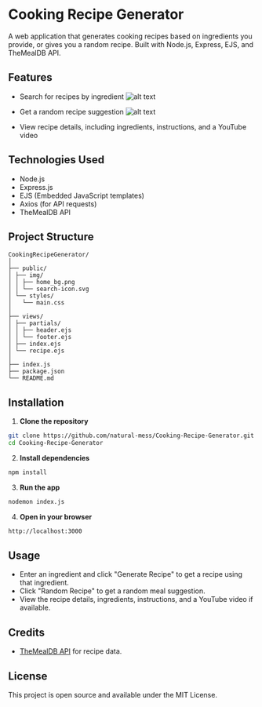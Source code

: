 # Cooking Recipe Generator

A web application that generates cooking recipes based on ingredients you provide, or gives you a random recipe. Built with Node.js, Express, EJS, and TheMealDB API.

## Features

- Search for recipes by ingredient
![alt text](demo/WithIngredient.gif)
  
- Get a random recipe suggestion
![alt text](demo/NoIngredient.gif)
  
- View recipe details, including ingredients, instructions, and a YouTube video

## Technologies Used

- Node.js
- Express.js
- EJS (Embedded JavaScript templates)
- Axios (for API requests)
- TheMealDB API

## Project Structure

```
CookingRecipeGenerator/
│
├── public/ 
│ ├── img/ 
│ │ ├── home_bg.png
│ │ └── search-icon.svg
│ └── styles/ 
│   └── main.css 
│
├── views/ 
│ ├── partials/ 
│ │ ├── header.ejs 
│ │ └── footer.ejs 
│ ├── index.ejs 
│ └── recipe.ejs 
│
├── index.js 
├── package.json 
└── README.md
```
## Installation

1. **Clone the repository**
```bash
git clone https://github.com/natural-mess/Cooking-Recipe-Generator.git
cd Cooking-Recipe-Generator
```

2. **Install dependencies**
```bash
npm install
```

3. **Run the app**
```bash
nodemon index.js
```

4. **Open in your browser**
```bash
http://localhost:3000
```

## Usage

- Enter an ingredient and click "Generate Recipe" to get a recipe using that ingredient.
- Click "Random Recipe" to get a random meal suggestion.
- View the recipe details, ingredients, instructions, and a YouTube video if available.

## Credits

- [TheMealDB API](https://www.themealdb.com/) for recipe data.

## License

This project is open source and available under the MIT License.
